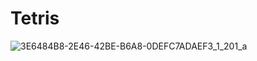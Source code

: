 # Tetris
![3E6484B8-2E46-42BE-B6A8-0DEFC7ADAEF3_1_201_a](https://user-images.githubusercontent.com/64171964/161627474-d4d4f4c9-3e1a-4094-a722-e424f1e35c07.jpeg)
